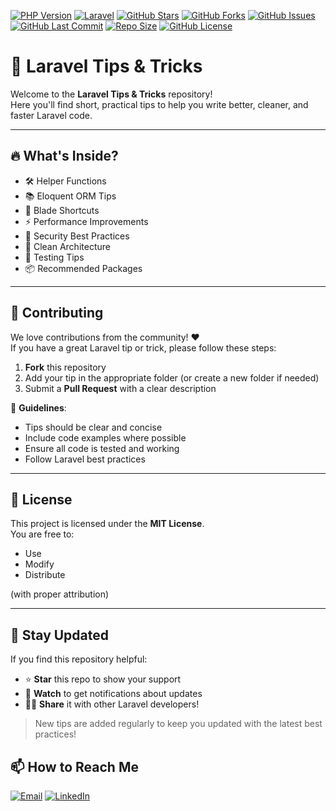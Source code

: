 [![PHP Version](https://img.shields.io/badge/PHP-8.1+-777BB4?style=flat-square&logo=php&logoColor=white)](https://php.net)
[![Laravel](https://img.shields.io/badge/Laravel-Framework-FF2D20?style=flat-square&logo=laravel&logoColor=white)](https://laravel.com)
[![GitHub Stars](https://img.shields.io/github/stars/HeshamAdel0007/Laravel-Tips-Tricks?style=flat-square)](https://github.com/HeshamAdel0007/Laravel-Tips-Tricks/stargazers)
[![GitHub Forks](https://img.shields.io/github/forks/HeshamAdel0007/Laravel-Tips-Tricks?style=flat-square)](https://github.com/HeshamAdel0007/Laravel-Tips-Tricks/network/members)
[![GitHub Issues](https://img.shields.io/github/issues/HeshamAdel0007/Laravel-Tips-Tricks?style=flat-square)](https://github.com/HeshamAdel0007/Laravel-Tips-Tricks/issues)
[![GitHub Last Commit](https://img.shields.io/github/last-commit/HeshamAdel0007/Laravel-Tips-Tricks?style=flat-square)](https://github.com/HeshamAdel0007/Laravel-Tips-Tricks/commits/main)
[![Repo Size](https://img.shields.io/github/repo-size/HeshamAdel0007/Laravel-Tips-Tricks?style=flat-square)](https://github.com/HeshamAdel0007/Laravel-Tips-Tricks)
[![GitHub License](https://img.shields.io/github/license/HeshamAdel0007/Laravel-Tips-Tricks?style=flat-square)](https://github.com/HeshamAdel0007/Laravel-Tips-Tricks/blob/main/LICENSE)


# 🚀 Laravel Tips & Tricks

Welcome to the **Laravel Tips & Tricks** repository!  
Here you'll find short, practical tips to help you write better, cleaner, and faster Laravel code.

<hr>

## 🔥 What's Inside?

- 🛠️ Helper Functions
- 📚 Eloquent ORM Tips
- 🎨 Blade Shortcuts
- ⚡ Performance Improvements
- 🔐 Security Best Practices
- 🧹 Clean Architecture
- 🧪 Testing Tips
- 📦 Recommended Packages

<hr>

## 🤝 Contributing

We love contributions from the community! ❤️  
If you have a great Laravel tip or trick, please follow these steps:

1. **Fork** this repository
2. Add your tip in the appropriate folder (or create a new folder if needed)
3. Submit a **Pull Request** with a clear description

📌 **Guidelines**:
- Tips should be clear and concise
- Include code examples where possible
- Ensure all code is tested and working
- Follow Laravel best practices

<hr>

## 📜 License

This project is licensed under the **MIT License**.  
You are free to:
- Use
- Modify
- Distribute

(with proper attribution)

<hr>

## 🌟 Stay Updated

If you find this repository helpful:

- ⭐ **Star** this repo to show your support
- 🔔 **Watch** to get notifications about updates
- 🧑‍💻 **Share** it with other Laravel developers!

> New tips are added regularly to keep you updated with the latest best practices!


## 📫 How to Reach Me

[![Email](https://img.shields.io/badge/-Email-D14836?style=for-the-badge&logo=gmail&logoColor=white)](mailto:heshamadel528@gmail.com)
[![LinkedIn](https://img.shields.io/badge/-LinkedIn-0077B5?style=for-the-badge&logo=linkedin&logoColor=white)](https://linkedin.com/in/heshamadel000)